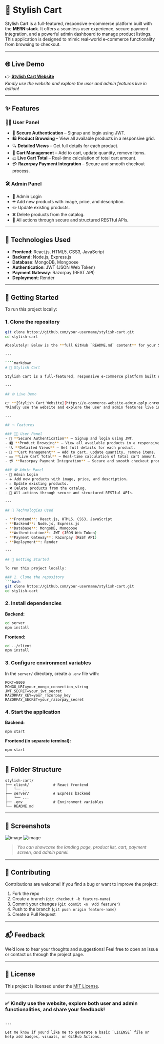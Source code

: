 # 🛒 Stylish Cart

Stylish Cart is a full-featured, responsive e-commerce platform built with the **MERN stack**. It offers a seamless user experience, secure payment integration, and a powerful admin dashboard to manage product listings. This application is designed to mimic real-world e-commerce functionality from browsing to checkout.

---

## 🌐 Live Demo

👉 **[Stylish Cart Website](https://e-commerce-website-admin-pplp.onrender.com/)**  
*Kindly use the website and explore the user and admin features live in action!*

---

## ✨ Features

### 🧑‍💼 User Panel
- 🔐 **Secure Authentication** – Signup and login using JWT.
- 🛍 **Product Browsing** – View all available products in a responsive grid.
- 🔍 **Detailed Views** – Get full details for each product.
- 🛒 **Cart Management** – Add to cart, update quantity, remove items.
- 💵 **Live Cart Total** – Real-time calculation of total cart amount.
- 💳 **Razorpay Payment Integration** – Secure and smooth checkout process.

### 🛠️ Admin Panel
- 🔐 Admin Login
- ➕ Add new products with image, price, and description.
- ✏️ Update existing products.
- ❌ Delete products from the catalog.
- 🔄 All actions through secure and structured RESTful APIs.

---

## 🧰 Technologies Used

- **Frontend**: React.js, HTML5, CSS3, JavaScript
- **Backend**: Node.js, Express.js
- **Database**: MongoDB, Mongoose
- **Authentication**: JWT (JSON Web Token)
- **Payment Gateway**: Razorpay (REST API)
- **Deployment**: Render

---

## 🚀 Getting Started

To run this project locally:

### 1. Clone the repository
```bash
git clone https://github.com/your-username/stylish-cart.git
cd stylish-cart

Absolutely! Below is the **full GitHub `README.md` content** for your Stylish Cart e-commerce website. You can **copy and paste** this directly into your project’s README file:

---

````markdown
# 🛒 Stylish Cart

Stylish Cart is a full-featured, responsive e-commerce platform built with the **MERN stack**. It offers a seamless user experience, secure payment integration, and a powerful admin dashboard to manage product listings. This application is designed to mimic real-world e-commerce functionality from browsing to checkout.

---

## 🌐 Live Demo

👉 **[Stylish Cart Website](https://e-commerce-website-admin-pplp.onrender.com/)**  
*Kindly use the website and explore the user and admin features live in action!*

---

## ✨ Features

### 🧑‍💼 User Panel
- 🔐 **Secure Authentication** – Signup and login using JWT.
- 🛍 **Product Browsing** – View all available products in a responsive grid.
- 🔍 **Detailed Views** – Get full details for each product.
- 🛒 **Cart Management** – Add to cart, update quantity, remove items.
- 💵 **Live Cart Total** – Real-time calculation of total cart amount.
- 💳 **Razorpay Payment Integration** – Secure and smooth checkout process.

### 🛠️ Admin Panel
- 🔐 Admin Login
- ➕ Add new products with image, price, and description.
- ✏️ Update existing products.
- ❌ Delete products from the catalog.
- 🔄 All actions through secure and structured RESTful APIs.

---

## 🧰 Technologies Used

- **Frontend**: React.js, HTML5, CSS3, JavaScript
- **Backend**: Node.js, Express.js
- **Database**: MongoDB, Mongoose
- **Authentication**: JWT (JSON Web Token)
- **Payment Gateway**: Razorpay (REST API)
- **Deployment**: Render

---

## 🚀 Getting Started

To run this project locally:

### 1. Clone the repository
```bash
git clone https://github.com/your-username/stylish-cart.git
cd stylish-cart
````

### 2. Install dependencies

**Backend:**

```bash
cd server
npm install
```

**Frontend:**

```bash
cd ../client
npm install
```

### 3. Configure environment variables

In the `server/` directory, create a `.env` file with:

```env
PORT=8000
MONGO_URI=your_mongo_connection_string
JWT_SECRET=your_jwt_secret
RAZORPAY_KEY=your_razorpay_key
RAZORPAY_SECRET=your_razorpay_secret
```

### 4. Start the application

**Backend:**

```bash
npm start
```

**Frontend (in separate terminal):**

```bash
npm start
```

---

## 📁 Folder Structure

```
stylish-cart/
├── client/           # React frontend
│   └── ...
├── server/           # Express backend
│   └── ...
├── .env              # Environment variables
└── README.md
```

---

## 📸 Screenshots

<!-- Add screenshots here once available -->
![image](https://github.com/user-attachments/assets/7e7a1c32-922a-4a09-b4a6-ae4c8867c05c)
![image](https://github.com/user-attachments/assets/badcf7b2-13b4-416d-bf40-5e5eda0c508a)



> *You can showcase the landing page, product list, cart, payment screen, and admin panel.*

---

## 🤝 Contributing

Contributions are welcome! If you find a bug or want to improve the project:

1. Fork the repo
2. Create a branch (`git checkout -b feature-name`)
3. Commit your changes (`git commit -m 'Add feature'`)
4. Push to the branch (`git push origin feature-name`)
5. Create a Pull Request

---

## 📬 Feedback

We’d love to hear your thoughts and suggestions! Feel free to open an issue or contact us through the project page.

---

## 📜 License

This project is licensed under the [MIT License](LICENSE).

---

### ✅ Kindly use the website, explore both user and admin functionalities, and share your feedback!

```

---

Let me know if you'd like me to generate a basic `LICENSE` file or help add badges, visuals, or GitHub Actions.
```
